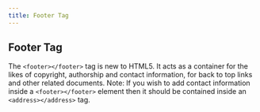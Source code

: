 ```yaml
---
title: Footer Tag
---
```

## Footer Tag

The `<footer></footer>` tag is new to HTML5. It acts as a container for the likes of copyright, authorship and contact information, for back to top links and other related documents.
Note: If you wish to add contact information inside a `<footer></footer>` element then it should be contained inside an `<address></address>` tag.


